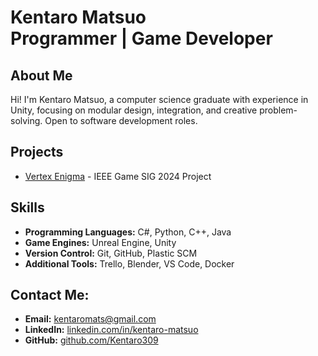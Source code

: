 <h1>Kentaro Matsuo <br/><span>Programmer | Game Developer</span></h1>

<h2>About Me</h2>
<p>
Hi! I'm Kentaro Matsuo, a computer science graduate with experience in Unity, focusing on modular design, integration, and creative problem-solving. Open to software development roles.
</p>

<h2>Projects</h2>
<ul>
    <li><a href="https://github.com/Kentaro309/Kentaro309/tree/1079dba79bf2a122bb1ce7e1dc76619bb9f361ff/VertexEnigma-Unity">Vertex Enigma</a> - IEEE Game SIG 2024 Project</li>
  </ul>


<h2>Skills</h2>
<ul>
  <li><b>Programming Languages:</b> C#, Python, C++, Java</li>
  <li><b>Game Engines:</b> Unreal Engine, Unity</li>
  <li><b>Version Control:</b> Git, GitHub, Plastic SCM</li>
  <li><b>Additional Tools:</b> Trello, Blender, VS Code, Docker</li>
</ul>

<h2>Contact Me:</h2>
<ul>
  <li><b>Email:</b> <a href="mailto:kentaromats@gmail.com">kentaromats@gmail.com</a></li>
  <li><b>LinkedIn:</b> <a href="https://www.linkedin.com/in/kentaro-matsuo-5b9345223/" target="_blank">linkedin.com/in/kentaro-matsuo</a></li>
  <li><b>GitHub:</b> <a href="https://github.com/Kentaro309" target="_blank">github.com/Kentaro309</a></li>
</ul>
